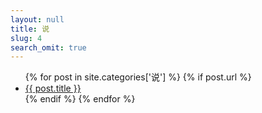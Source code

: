```yaml
---
layout: null
title: 说
slug: 4
search_omit: true
---
```

<ul class="postlist">
  {% for post in site.categories['说']  %}
  {% if post.url %}
  <li class="posttitle"><a href="{{ post.url }}">{{ post.title }}</a></li>
  {% endif %}
  {% endfor %}
</ul>
